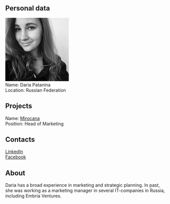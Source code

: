 ## Personal data
![daria patanina photo](photo/daria_patanina.jpg)  
Name:   Daria Patanina  
Location: Russian Federation  
## Projects 
Name: [Mirocana](../projects/mirocana.md)  
Position: Head of Marketing   
## Contacts
[LinkedIn](https://www.linkedin.com/in/daria-patanina-346393129/)      
[Facebook](https://www.facebook.com/daria.patanina)
## About
Daria has a broad experience in marketing and strategic planning. In past, she was working as a marketing manager in several IT-companies in Russia, including Embria Ventures.
